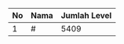 | No | Nama            | Jumlah Level |
|----|-----------------|--------------|
| 1  | #    |    5409        |
